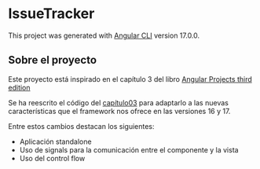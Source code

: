 # IssueTracker

This project was generated with [Angular CLI](https://github.com/angular/angular-cli) version 17.0.0.

## Sobre el proyecto

Este proyecto está inspirado en el capítulo 3 del libro [Angular Projects third edition](https://github.com/PacktPublishing/Angular-Projects-Third-Edition)

Se ha reescrito el código del [capítulo03](https://github.com/PacktPublishing/Angular-Projects-Third-Edition/tree/main/Chapter03) para adaptarlo a las nuevas características que el framework nos ofrece en las versiones 16 y 17.

Entre estos cambios destacan los siguientes:

* Aplicación standalone
* Uso de signals para la comunicación entre el componente y la vista
* Uso del control flow
